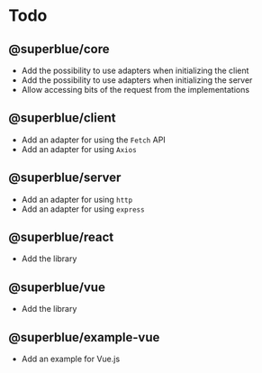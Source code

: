 # Todo

## @superblue/core

- Add the possibility to use adapters when initializing the client
- Add the possibility to use adapters when initializing the server
- Allow accessing bits of the request from the implementations

## @superblue/client

- Add an adapter for using the `Fetch` API
- Add an adapter for using `Axios`

## @superblue/server

- Add an adapter for using `http`
- Add an adapter for using `express`

## @superblue/react

- Add the library

## @superblue/vue

- Add the library

## @superblue/example-vue

- Add an example for Vue.js